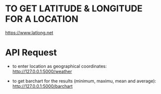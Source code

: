 # TO GET LATITUDE & LONGITUDE FOR A LOCATION
https://www.latlong.net

# API Request
- to enter location as geographical coordinates:
http://127.0.0.1:5000/weather

- to get barchart for the results (minimum, maximu, mean and average):
http://127.0.0.1:5000/barchart